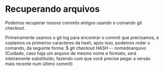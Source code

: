 # Recuperando arquivos

Podemos recuperar nossos commits antigos usando o comando git checkout.

Primeiramente usamos o git log para encontrar o commit que precisamos, e copiamos os primeiros caracteres da hash, após isso, podemos rodar o comando, da seguinte forma:
$ git checkout HASH -- nomedoarquivo
(Cuidado, caso haja um arquivo de mesmo nome e formato, será inteiramente substituído, fazendo com que você precise pegar a versão mais recente num último commit)